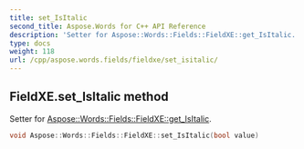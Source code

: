 ```yaml
---
title: set_IsItalic
second_title: Aspose.Words for C++ API Reference
description: 'Setter for Aspose::Words::Fields::FieldXE::get_IsItalic.'
type: docs
weight: 118
url: /cpp/aspose.words.fields/fieldxe/set_isitalic/
---
```

## FieldXE.set_IsItalic method


Setter for [Aspose::Words::Fields::FieldXE::get_IsItalic](../get_isitalic/).

```cpp
void Aspose::Words::Fields::FieldXE::set_IsItalic(bool value)
```

